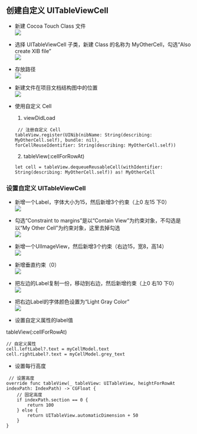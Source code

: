 
## 创建自定义 UITableViewCell
- 新建 Cocoa Touch Class 文件  
![](https://github.com/CoderDream/HeadLine/blob/master/02/0206/Snapshot/snap_02060101.png)

- 选择 UITableViewCell 子类，新建 Class 的名称为 MyOtherCell，勾选“Also create XIB file”    
![](https://github.com/CoderDream/HeadLine/blob/master/02/0206/Snapshot/snap_02060102.png) 

- 存放路径  
![](https://github.com/CoderDream/HeadLine/blob/master/02/0206/Snapshot/snap_02060103.png)  

- 新建文件在项目文档结构图中的位置  
![](https://github.com/CoderDream/HeadLine/blob/master/02/0206/Snapshot/snap_02060104.png)  

- 使用自定义 Cell  
	1. viewDidLoad  
	```
	 // 注册自定义 Cell
	tableView.register(UINib(nibName: String(describing: MyOtherCell.self), bundle: nil), 
	forCellReuseIdentifier: String(describing: MyOtherCell.self))
	```
	
	2. tableView(:cellForRowAt)  
	```
	let cell = tableView.dequeueReusableCell(withIdentifier: String(describing: MyOtherCell.self)) as! MyOtherCell
	```

### 设置自定义 UITableViewCell
- 新增一个Label，字体大小为15，然后新增3个约束（上0 左15 下0）   
![](https://github.com/CoderDream/HeadLine/blob/master/02/0206/Snapshot/snap_02060201.png)  

- 勾选“Constraint to margins”是以“Contain View”为约束对象，不勾选是以“My Other Cell”为约束对象，这里去掉勾选    
![](https://github.com/CoderDream/HeadLine/blob/master/02/0206/Snapshot/snap_02060202.png)  

- 新增一个UIImageView，然后新增3个约束（右边15，宽8，高14）  
![](https://github.com/CoderDream/HeadLine/blob/master/02/0206/Snapshot/snap_02060203.png)  

- 新增垂直约束（0）  
![](https://github.com/CoderDream/HeadLine/blob/master/02/0206/Snapshot/snap_02060204.png)  

- 把左边的Label复制一份，移动到右边，然后新增约束（上0 右10 下0）  
![](https://github.com/CoderDream/HeadLine/blob/master/02/0206/Snapshot/snap_02060205.png)  

- 把右边Label的字体颜色设置为“Light Gray Color”  
![](https://github.com/CoderDream/HeadLine/blob/master/02/0206/Snapshot/snap_02060206.png)  

- 设置自定义属性的label值

tableView(:cellForRowAt)  
```
// 自定义属性
cell.leftLabel?.text = myCellModel.text
cell.rightLabel?.text = myCellModel.grey_text
```

- 设置每行高度
```
 // 设置高度
override func tableView(_ tableView: UITableView, heightForRowAt indexPath: IndexPath) -> CGFloat {
    // 固定高度
    if indexPath.section == 0 {
        return 100
    } else {
        return UITableView.automaticDimension + 50
    }
}
```